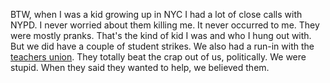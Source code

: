 BTW, when I was a kid growing up in NYC I had a lot of close calls with NYPD. I never worried about them killing me. It never occurred to me. They were mostly  pranks. That's the kind of kid I was and who I hung out with. But we did have a couple of student strikes. We also had a run-in with the <a href="http://scripting.com/stories/2011/04/15/letsBuildANewInternetInAca.html#p6233">teachers union</a>. They totally beat the crap out of us, politically. We were stupid. When they said they wanted to help, we believed them. 

